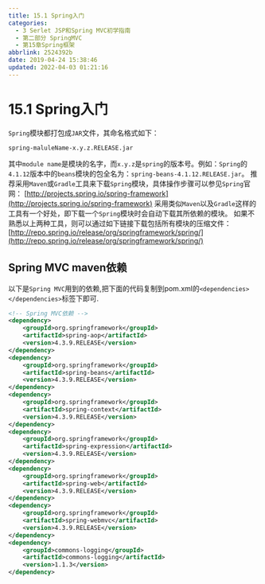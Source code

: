 ```yaml
---
title: 15.1 Spring入门
categories: 
  - 3 Serlet JSP和Spring MVC初学指南
  - 第二部分 SpringMVC
  - 第15章Spring框架
abbrlink: 2524392b
date: 2019-04-24 15:38:46
updated: 2022-04-03 01:21:16
---
```

# 15.1 Spring入门 #
`Spring`模块都打包成`JAR`文件，其命名格式如下：
```
spring-maluleName-x.y.z.RELEASE.jar
```
其中`module name`是模块的名字，而`x.y.z`是`spring`的版本号。例如：`Spring`的`4.1.12`版本中的`beans`模块的包全名为：`spring-beans-4.1.12.RELEASE.jar`。
推荐采用`Maven`或`Gradle`工具来下载`Spring`模块，具体操作步骤可以参见`Spring`官网：
[http://projects.spring.io/spring-framework](http://projects.spring.io/spring-framework)
采用类似`Maven`以及`Gradle`这样的工具有一个好处，即下载一个`Spring`模块时会自动下载其所依赖的模块。
如果不熟悉以上两种工具，则可以通过如下链接下载包括所有模块的压缩文件：
[http://repo.spring.io/release/org/springframework/spring/](http://repo.spring.io/release/org/springframework/spring/)
## Spring MVC maven依赖 ##
以下是`Spring MVC`用到的依赖,把下面的代码复制到pom.xml的`<dependencies></dependencies>`标签下即可.
```xml
<!-- Spring MVC依赖 -->
<dependency>
    <groupId>org.springframework</groupId>
    <artifactId>spring-aop</artifactId>
    <version>4.3.9.RELEASE</version>
</dependency>
<dependency>
    <groupId>org.springframework</groupId>
    <artifactId>spring-beans</artifactId>
    <version>4.3.9.RELEASE</version>
</dependency>
<dependency>
    <groupId>org.springframework</groupId>
    <artifactId>spring-context</artifactId>
    <version>4.3.9.RELEASE</version>
</dependency>
<dependency>
    <groupId>org.springframework</groupId>
    <artifactId>spring-expression</artifactId>
    <version>4.3.9.RELEASE</version>
</dependency>
<dependency>
    <groupId>org.springframework</groupId>
    <artifactId>spring-web</artifactId>
    <version>4.3.9.RELEASE</version>
</dependency>
<dependency>
    <groupId>org.springframework</groupId>
    <artifactId>spring-webmvc</artifactId>
    <version>4.3.9.RELEASE</version>
</dependency>
<dependency>
    <groupId>commons-logging</groupId>
    <artifactId>commons-logging</artifactId>
    <version>1.1.3</version>
</dependency>
```

